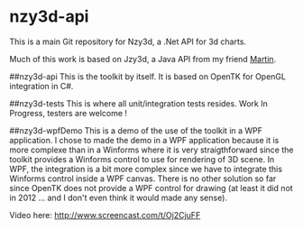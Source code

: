 nzy3d-api
=========

This is a main Git repository for Nzy3d, a .Net API for 3d charts. 

Much of this work is based on Jzy3d, a Java API from my friend [Martin](github.com/martin-pernollet).

##nzy3d-api
This is the toolkit by itself. It is based on OpenTK for OpenGL integration in C#.

##nzy3d-tests
This is where all unit/integration tests resides. Work In Progress, testers are welcome !

##nzy3d-wpfDemo
This is a demo of the use of the toolkit in a WPF application. I chose to made the demo in a WPF
 application because it is more complexe than in a Winforms where it is very straigthforward since
 the toolkit provides a Winforms control to use for rendering of 3D scene.
In WPF, the integration is a bit more complex since we have to integrate this Winforms control inside a WPF
canvas. There is no other solution so far since OpenTK does not provide a WPF control for drawing (at least
it did not in 2012 ... and I don't even think it would made any sense).

Video here: http://www.screencast.com/t/Oj2CjuFF

